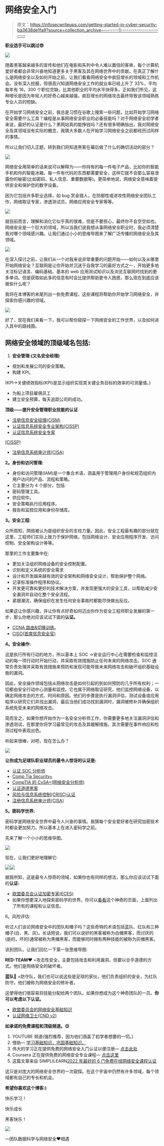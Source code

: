# 网络安全入门

> 原文：<https://infosecwriteups.com/getting-started-in-cyber-security-ba3638de1fa9?source=collection_archive---------1----------------------->

**职业选手可以跳过😎**

![](img/975ed974b868dbe7d6363fae464d7410.png)

随着黑客越来越多的宣传和他们在电影和系列中令人难以置信的客串，每个计算机爱好者都会非常兴奋地知道更多关于黑客及其在网络世界中的贡献。在真正了解什么是网络安全以及如何开始之前，让我们看看网络安全中疯狂增长的领域和工作机会。没有深入挖掘，但很高兴知道网络安全工作的就业率已经上升了 33%，平均每年有 16，300 个职位空缺，比其他职业的平均水平快得多。正如我们所见，这种增长是因为年轻人的好奇心越来越强，疯狂增长的网络攻击最终导致该领域熟练专业人员的短缺。

在开始学习网络安全之前，我总是习惯在谷歌上搜索一些问题，比如开始学习网络安全需要什么工具？编程是从事网络安全职业的必备技能吗？对于网络安全初学者来说，最好的认证是什么？黑网站真的能挣钱吗？还有很多明确指出，我对网络安全及其领域没有实际的概念，我猜大多数人在开始学习网络安全之前都经历过同样的事情。

所以让我们切入正题，转到我们将知道黑客在幕后做了什么的确切活动的部分？

![](img/e270e547df86d2764194f74755acbebe.png)

网络安全用简单的话来说可以解释为——你持有的每一件电子产品，比如你的智能手机和你的智能冰箱，每一件有代码的东西都需要安全，这样它就不会那么容易泄露你的秘密(比如密码、私人信息、重要数据等)。更简单地说，网络安全意味着提供安全和保护您的数字设备。

因为它包括许多职业选择，如 bug 赏金猎人，在防御性或进攻性网络安全团队工作，网络取证专家，渗透测试员，网络应用安全专家等等。

![](img/d374e04f0a8e6100d5b9af46fde574dd.png)

就目前而言，理解和消化它似乎真的很难，但是不要担心，最终你不会空空如也。网络安全是一个巨大的领域，所以当我们说我想从事网络安全职业时，我必须清楚我对哪个领域感兴趣。让我们通过小小的思维导图来了解广泛传播的网络安全及其领域。

![](img/ef772d3b301a08a72765cf4a4dd79c0f.png)

在深入探讨之前，让我们从一个对我来说非常重要的问题开始——如何以及从哪里开始网络安全？互联网是让你开始并沉迷于自我学习的最好方式之一，开始更多地关注标记语言、编码基础、基本的 web 应用测试知识以及浏览互联网时找到的更多单词。但是获取如此多的信息有时会比提供帮助更令人困惑，那么现在到底应该做些什么呢？

我将在本博客的末尾列出一些免费课程，这些课程将帮助你开始学习网络安全，并探索你感兴趣的领域。

![](img/19c28e1e4c0b090d7498f96964014194.png)

好了，现在我们来看一下，我可以帮你窥探一下网络安全的工作世界，以及如何进入其中的路线图。

## **网络安全领域的顶级域名包括:**

1.  **安全管理:(又名安全经理)**

*   规划和发展公司的安全策略。
*   构建 KPI。

(KPI→关键绩效指标(KPI)是显示组织实现其关键业务目标的效率的可测量值。)

*   为船上项目雇佣员工
*   建立安全预算，每天追踪公司的成功。

**顶级——提升安全管理职业技能的认证**

*   [注册信息安全经理(CISM)](https://www.isaca.org/credentialing/cism)
*   [认证信息系统安全专业架构(CISSP)](https://www.isc2.org/Certifications/CISSP)
*   [认证信息系统安全专家](https://www.isc2.org/Certifications/CISSP)

[(CISSP)](https://www.isc2.org/Certifications/CISSP)

*   [注册信息系统审计师(CISA)](https://www.isaca.org/credentialing/cisa#getstarted)

**2。身份和访问管理:**

*   身份和访问管理(IAM)是一个集合术语，涵盖用于管理用户身份和规范组织内用户访问的产品、流程和策略。
*   它主要分为 4 个部分，包括:
*   密码管理工具。
*   供应软件。
*   安全策略执行应用程序。
*   报告和监控应用和身份存储库。

**3。安全工程:**

众所周知，网络被认为是组织安全的支柱力量。因此，安全工程最有趣的部分就在这里，工程师们实际上致力于保护网络，包括网络设计、安全应用程序开发、访问控制、安全架构设计等等。

那里的工作主要集中在:

*   更加关注组织网络设备的安全控制配置。
*   识别和定义系统的安全需求
*   设计和开发越来越有效的安全架构和网络安全设计，帮助保护整个网络。
*   记录标准操作程序和协议。
*   开发更可靠和更好的技术解决方案，并发现更强大的安全工具，以帮助减少安全漏洞并自动化整个安全流程。
*   紧跟潮流，确保组织在发生任何安全事故时都能尽快做出反应。

如果这让你感兴趣，并让你有点好奇如何迈出你作为安全工程师职业发展的第一步，那么你绝对应该试试下面的**认证。**

*   [CCNA 路由&切换训练](https://www.cisco.com/c/en/us/training-events/training-certifications/training/training-services/courses/cisco-certified-technician-supporting-cisco-routing-and-switching-network-devices-rstech.html)。
*   [CISO(首席信息安全官)](https://ciso.eccouncil.org/)

**4。安全操作:**

这是执行所有行动的地方，所以基本上 SOC →安全运行中心在需要检查和监控活动的每一项行动时开始行动，并采取有效措施防止任何未来的网络攻击。SOC 通常负责处理并采取有效措施来预防和发现可能导致未来网络攻击和破坏组织基础设施的漏洞。

因此，安全操作领域包括从网络攻击是如何引起的到如何预防的几乎所有权利；一切都由安全行动中心测量和监控。它也属于网络取证研究，他们监控网络设备，以确定网络攻击的方式、时间和原因。他们的步骤是执行漏洞评估，测试设备或应用程序以研究它们并找出漏洞，最后当他们成功找到漏洞时，漏洞被修补并确保组织系统免受未来的网络攻击。

简而言之，如果你想开始作为一名安全分析师工作，你需要更多地关注漏洞评估和渗透测试，在那里你将学习最常见的攻击及其缓解措施，其次需要在事件响应和检测过程中表现出色。

听起来很棒，对吧，现在怎么办？

![](img/6f9c78423d4e445544430165649b73b5.png)

**让你成为足球队职业球员的最令人惊讶的认证是:**

*   [认证 SOC 分析师](https://www.eccouncil.org/programs/certified-soc-analyst-csa/)
*   [Comp Tia Security+](https://www.comptia.org/certifications/security)
*   [CompTIA 的 CySA+(网络安全分析师)](https://www.comptia.org/certifications/cybersecurity-analyst)
*   [认证道德黑客](https://www.eccouncil.org/programs/certified-ethical-hacker-ceh/)
*   [风险与信息系统控制(CRISC)认证](https://www.isaca.org/credentialing/crisc?utm_source=google&utm_medium=cpc&utm_campaign=CertBAU&utm_content=sem_CertBAU_certification-crisc-india-category-google&cid=sem_2006868&Appeal=sem&gclid=Cj0KCQiA3fiPBhCCARIsAFQ8QzX8AzTdt_qmLAJ8_QDEUyyh2qO_uIDsJh4PWFg-QsCuzswG5sIVca4aAg8LEALw_wcB)
*   [注册信息系统审计师(CISA)](https://www.isaca.org/credentialing/cisa)

**5。密码学世界:**

密码学是网络安全世界中最令人兴奋的事情。我猜每个安全爱好者在研究加密技术时都会更加努力。所以基本上在进入密码学之前。

先来了解一个小小的思维导图。

![](img/758b9584b59dc6fda963a723a6f5eff5.png)

现在，让我们更好地理解它:

![](img/0778a7553064c6acd4867b903c134ef1.png)![](img/5c463a50de4160be9ee96852b81b9db0.png)

据我所知，这是最令人惊奇的领域，如果你也有同样的想法，那么你应该试试下面的**认证:**

*   [欧盟委员会认证加密专家(ECES)](https://www.eccouncil.org/programs/ec-council-certified-encryption-specialist-eces/)
*   如果你想更深入地探索密码学的世界。你可以[看看](https://onlinecoursetutorials.com/courses/10-best-cryptography-courses-classes-with-certifications/)这个神奇的页面，上面列出了所有的课程和认证信息。

6。风险评估:

听过人们谈论网络安全中的团队和帽子吗？这些奇特的术语包括蓝队、红队和三种帽子(白、黑、灰)。长话短说，我们可以说好的黑客被称为白帽黑客，而讨厌的(是的，坏的)通常被称为黑帽黑客，而能够同时拥有两种技能的被称为灰帽黑客。

谈到团队，让我们回忆一下第一张思维导图:

**RED-TEAM❤️** =攻击性安全，主要包括攻击和利用漏洞，但要以合乎道德的方式。他们是网络安全的破坏者。

**蓝队💙** =防守队，我们也可以说这些是足球的家伙，他们负责组织的安全，为红队防守。他们被称为网络安全的修补者。

这使得他们很容易将技能分配给两个团队。如果你想成为这个神奇团队的一员。**你可以考虑以下认证。**

*   [欧盟委员会的网络安全基础知识](https://www.eccouncil.org/network-security-fundamentals/?utm_source=cisomag&utm_medium=partners&utm_campaign=cisomag-cnd)
*   [认证网络卫士(CND v2)](https://www.eccouncil.org/programs/certified-network-security-course/?utm_source=cisomag&utm_medium=partners&utm_campaign=cisomag-cnd)

**如承诺的免费课程和顶级频道。😌**

1.  YOUTUBE 频道(强烈推荐，因为他们涵盖了初学者想要的一切。)
2.  借助— [学习基础知识，巩固基础知识。](https://www.simplilearn.com/learn-cyber-security-basics-skillup)
3.  伟大的学习正在提供免费的网络安全入门认证以便注册— [点击此处](https://www.mygreatlearning.com/academy/learn-for-free/courses/introduction-to-cyber-security)
4.  Coursera 正在提供免费的网络安全专业课程— [点击这里](https://www.coursera.org/specializations/cyber-security)
5.  这篇文章来自 SIMPLILEARN[2022 年最好的 6 门免费在线网络安全课程认证](https://www.simplilearn.com/free-online-cyber-secuity-courses-article)

这只是对庞大的网络安全世界的一次窥探。在这个宇宙中仍然有许多领域，每个领域都有自己的专长和机会。

**希望你喜欢这个博客:)**

快乐学习！

快乐成长

黑客快乐！

![](img/b0e7b0ca23fba31bb3ed45373ba5b9a4.png)

—团队数据科学与网络安全❤️相遇